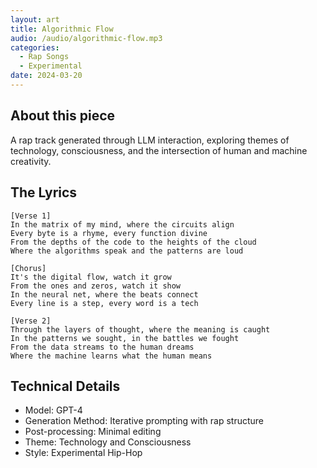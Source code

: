 ```yaml
---
layout: art
title: Algorithmic Flow
audio: /audio/algorithmic-flow.mp3
categories:
  - Rap Songs
  - Experimental
date: 2024-03-20
---
```


## About this piece

A rap track generated through LLM interaction, exploring themes of technology, consciousness, and the intersection of human and machine creativity.

## The Lyrics

```
[Verse 1]
In the matrix of my mind, where the circuits align
Every byte is a rhyme, every function divine
From the depths of the code to the heights of the cloud
Where the algorithms speak and the patterns are loud

[Chorus]
It's the digital flow, watch it grow
From the ones and zeros, watch it show
In the neural net, where the beats connect
Every line is a step, every word is a tech

[Verse 2]
Through the layers of thought, where the meaning is caught
In the patterns we sought, in the battles we fought
From the data streams to the human dreams
Where the machine learns what the human means
```

## Technical Details

- Model: GPT-4
- Generation Method: Iterative prompting with rap structure
- Post-processing: Minimal editing
- Theme: Technology and Consciousness
- Style: Experimental Hip-Hop 